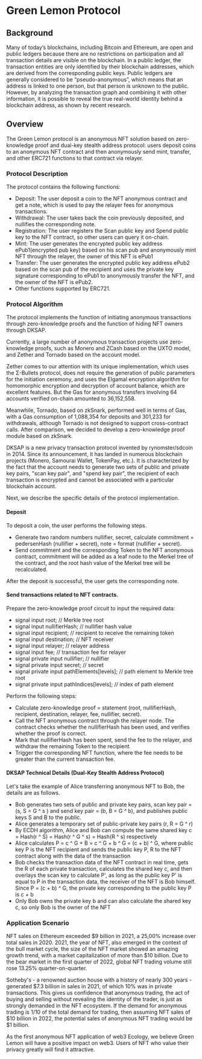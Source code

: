 # Green Lemon Protocol

## Background

Many of today’s blockchains, including Bitcoin and Ethereum, are open and public ledgers because there are no restrictions on participation and all transaction details are visible on the blockchain. In a public ledger, the transaction entities are only identified by their blockchain addresses, which are derived from the corresponding public keys. Public ledgers are generally considered to be “pseudo-anonymous”, which means that an address is linked to one person, but that person is unknown to the public. However, by analyzing the transaction graph and combining it with other information, it is possible to reveal the true real-world identity behind a blockchain address, as shown by recent research.

## Overview

The Green Lemon protocol is an anonymous NFT solution based on zero-knowledge proof and dual-key stealth address protocol: users deposit coins to an anonymous NFT contract and then anonymously send mint, transfer, and other ERC721 functions to that contract via relayer.

### Protocol Description

The protocol contains the following functions:

* Deposit: The user deposit a coin to the NFT anonymous contract and get a note, which is used to pay the relayer fees for anonymous transactions.
* Withdrawal: The user takes back the coin previously deposited, and nullifies the corresponding note.
* Registration: The user registers the Scan public key and Spend public key to the NFT contract, so other users can query it on-chain.
* Mint: The user generates the encrypted public key address ePub1(encrypted pub key) based on his scan pub and anonymously mint NFT through the relayer, the owner of this NFT is ePub1
* Transfer: The user generates the encrypted public key address ePub2 based on the scan pub of the recipient and uses the private key signature corresponding to ePub1 to anonymously transfer the NFT, and the owner of the NFT is ePub2.
* Other functions supported by ERC721.

### Protocol Algorithm

The protocol implements the function of initiating anonymous transactions through zero-knowledge proofs and the function of hiding NFT owners through DKSAP.

Currently, a large number of anonymous transaction projects use zero-knowledge proofs, such as Monero and ZCash based on the UXTO model, and Zether and Tornado based on the account model.

Zether comes to our attention with its unique implementation, which uses the Σ-Bullets protocol, does not require the generation of public parameters for the initiation ceremony, and uses the Elgamal encryption algorithm for homomorphic encryption and decryption of account balance, which are excellent features. But the Gas for anonymous transfers involving 64 accounts verified on-chain amounted to 36,152,558.

Meanwhile, Tornado, based on zkSnark, performed well in terms of Gas, with a Gas consumption of 1,088,354 for deposits and 301,233 for withdrawals, although Tornado is not designed to support cross-contract calls. After comparison, we decided to develop a zero-knowledge proof module based on zkSnark.

DKSAP is a new privacy transaction protocol invented by rynomster/sdcoin in 2014. Since its announcement, it has landed in numerous blockchain projects (Monero, Samourai Wallet, TokenPay, etc.). It is characterized by the fact that the account needs to generate two sets of public and private key pairs, "scan key pair", and "spend key pair", the recipient of each transaction is encrypted and cannot be associated with a particular blockchain account.

Next, we describe the specific details of the protocol implementation.

#### Deposit

To deposit a coin, the user performs the following steps.

* Generate two random numbers nullifier, secret, calculate commitment = pedersenHash (nullifier + secret), note = format (nullifier + secret).
* Send commitment and the corresponding Token to the NFT anonymous contract, commitment will be added as a leaf node to the Merkel tree of the contract, and the root hash value of the Merkel tree will be recalculated.

After the deposit is successful, the user gets the corresponding note.

#### Send transactions related to NFT contracts.

Prepare the zero-knowledge proof circuit to input the required data:

* signal input root; 				// Merkle tree root 
* signal input nullifierHash;    // nullifier hash value
* signal input recipient;        // recipient to receive the remaining token
* signal input destination;    	// NFT receiver
* signal input relayer;          // relayer address
* signal input fee;              // transaction fee for relayer 
* signal private input nullifier;   // nullifier
* signal private input secret;      // secret
* signal private input pathElements[levels];    // path element to Merkle tree root
* signal private input pathIndices[levels];    // index of path element

Perform the following steps:

* Calculate zero-knowledge proof = statement (root, nullifierHash, recipient, destination, relayer, fee, nullifier, secret).
* Call the NFT anonymous contract through the relayer node. The contract checks whether the nullifierHash has been used, and verifies whether the proof is correct.
* Mark that nullifierHash has been spent, send the fee to the relayer, and withdraw the remaining Token to the recipient.
* Trigger the corresponding NFT function, where the fee needs to be greater than the current transaction fee.

#### DKSAP Technical Details (Dual-Key Stealth Address Protocol)

Let's take the example of Alice transferring anonymous NFT to Bob, the details are as follows.

* Bob generates two sets of public and private key pairs, scan key pair = (s, S = G ^ s ) and send key pair = (b, B = G ^ b), and publishes public keys S and B to the public.
* Alice generates a temporary set of public-private key pairs (r, R = G ^ r)
* By ECDH algorithm, Alice and Bob can compute the same shared key c = Hash(r ^ S) = Hash(r ^ G ^ s) = Hash(R ^ s) respectively
* Alice calculates P = c ^ G + B = c ^ G + b ^ G = (c + b) ^ G, where public key P is the NFT recipient and sends the public key P, R to the NFT contract along with the data of the transaction
* Bob checks the transaction data of the NFT contract in real time, gets the R of each private transaction, calculates the shared key c, and then overlays the scan key to calculate P', as long as the public key P' is equal to P in the transaction data, the receiver of the NFT is Bob himself. Since P = (c + b) ^ G, the private key corresponding to the public key P is c + b
* Only Bob owns the private key b and can also calculate the shared key c, so only Bob is the owner of the NFT

### Application Scenario

NFT sales on Ethereum exceeded $9 billion in 2021, a 25,00% increase over total sales in 2020. 2021, the year of NFT, also emerged in the context of the bull market cycle, the size of the NFT market showed an amazing growth trend, with a market capitalization of more than $10 billion. Due to the bear market in the first quarter of 2022, global NFT trading volume still rose 13.25% quarter-on-quarter.

Sotheby's - a renowned auction house with a history of nearly 300 years - generated $7.3 billion in sales in 2021, of which 10% was in private transactions. This gives us confidence that anonymous trading, the act of buying and selling without revealing the identity of the trader, is just as strongly demanded in the NFT ecosystem. If the demand for anonymous trading is 1/10 of the total demand for trading, then assuming NFT sales of $10 billion in 2022, the potential sales of anonymous NFT trading would be $1 billion.

As the first anonymous NFT application of web3 Ecology, we believe Green Lemon will have a positive impact on web3. Users of NFT who value their privacy greatly will find it attractive.

